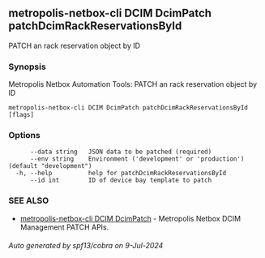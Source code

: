 ## metropolis-netbox-cli DCIM DcimPatch patchDcimRackReservationsById

PATCH an rack reservation object by ID

### Synopsis


Metropolis Netbox Automation Tools:
  PATCH an rack reservation object by ID

```
metropolis-netbox-cli DCIM DcimPatch patchDcimRackReservationsById [flags]
```

### Options

```
      --data string   JSON data to be patched (required)
      --env string    Environment ('development' or 'production') (default "development")
  -h, --help          help for patchDcimRackReservationsById
      --id int        ID of device bay template to patch
```

### SEE ALSO

* [metropolis-netbox-cli DCIM DcimPatch]()	 - Metropolis Netbox DCIM Management PATCH APIs.

###### Auto generated by spf13/cobra on 9-Jul-2024
